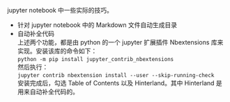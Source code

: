 jupyter notebook 中一些实际的技巧。  
* 针对 jupyter notebook 中的 Markdown 文件自动生成目录  
* 自动补全代码  
上述两个功能，都是由 python 的一个 jupyter 扩展插件 Nbextensions 库来实现。安装该库的命令如下：  
`python -m pip install jupyter_contrib_nbextensions`  
然后执行：  
`jupyter contrib nbextension install --user --skip-running-check`  
安装完成后，勾选 Table of Contents 以及 Hinterland。其中 Hinterland 是用来自动补全代码的。  
